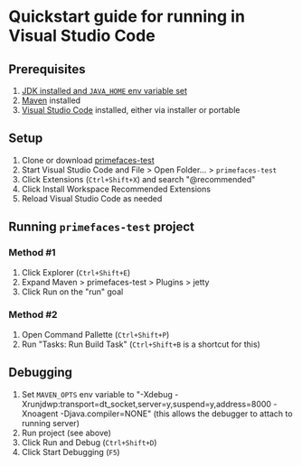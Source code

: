 # Quickstart guide for running in Visual Studio Code

## Prerequisites

1. [JDK installed and `JAVA_HOME` env variable set](https://github.com/redhat-developer/vscode-java/wiki/JDK-Requirements)
2. [Maven](https://maven.apache.org/install.html) installed
3. [Visual Studio Code](https://code.visualstudio.com/docs/setup/setup-overview) installed, either via installer or portable

## Setup

1. Clone or download [primefaces-test](https://github.com/primefaces/primefaces-test)
2. Start Visual Studio Code and File > Open Folder... > `primefaces-test`
3. Click Extensions (`Ctrl+Shift+X`) and search "@recommended"
4. Click Install Workspace Recommended Extensions
5. Reload Visual Studio Code as needed

## Running `primefaces-test` project

### Method #1
1. Click Explorer (`Ctrl+Shift+E`)
2. Expand Maven > primefaces-test > Plugins > jetty
3. Click Run on the "run" goal

### Method #2
1. Open Command Pallette (`Ctrl+Shift+P`)
2. Run "Tasks: Run Build Task" (`Ctrl+Shift+B` is a shortcut for this)

## Debugging

1. Set `MAVEN_OPTS` env variable to "-Xdebug -Xrunjdwp:transport=dt_socket,server=y,suspend=y,address=8000 -Xnoagent -Djava.compiler=NONE" (this allows the debugger to attach to running server)
2. Run project (see above)
3. Click Run and Debug (`Ctrl+Shift+D`)
4. Click Start Debugging (`F5`)
